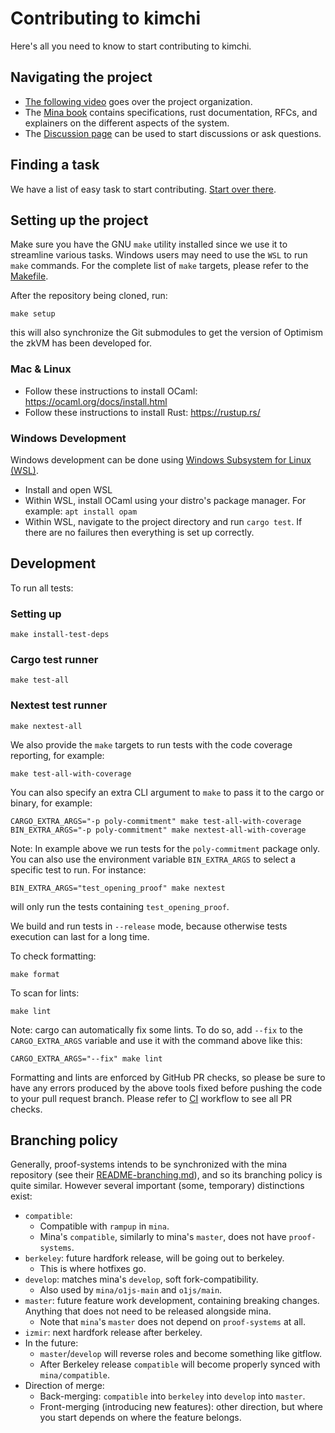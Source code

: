 # Contributing to kimchi

Here's all you need to know to start contributing to kimchi.

## Navigating the project

- [The following video](https://www.youtube.com/watch?v=WUP54nqVedc) goes over the project organization.
- The [Mina book](https://o1-labs.github.io/proof-systems/) contains specifications, rust documentation, RFCs, and explainers on the different aspects of the system.
- The [Discussion page](https://github.com/o1-labs/proof-systems/discussions) can be used to start discussions or ask questions.

## Finding a task

We have a list of easy task to start contributing. [Start over there](https://github.com/o1-labs/proof-systems/issues?q=is%3Aopen+is%3Aissue+label%3A%22easy+task+to+start+contributing%22).

## Setting up the project

Make sure you have the GNU `make` utility installed since we use it to streamline various tasks.
Windows users may need to use the `WSL` to run `make` commands.
For the complete list of `make` targets, please refer to the [Makefile](Makefile).

After the repository being cloned, run:

```shell
make setup
```

this will also synchronize the Git submodules to get the version of Optimism the zkVM has been developed for.

### Mac & Linux

- Follow these instructions to install OCaml: <https://ocaml.org/docs/install.html>
- Follow these instructions to install Rust: <https://rustup.rs/>

### Windows Development

Windows development can be done using [Windows Subsystem for Linux (WSL)](https://docs.microsoft.com/en-us/windows/wsl/install).

- Install and open WSL
- Within WSL, install OCaml using your distro's package manager. For example: `apt install opam`
- Within WSL, navigate to the project directory and run `cargo test`. If there are no failures then everything is set up correctly.

## Development

To run all tests:

### Setting up

```shell
make install-test-deps
```

### Cargo test runner

```shell
make test-all
```

### Nextest test runner

```shell
make nextest-all
```

We also provide the `make` targets to run tests with the code coverage reporting, for example:

```shell
make test-all-with-coverage
```

You can also specify an extra CLI argument to `make` to pass it to the cargo or binary, for example:

```shell
CARGO_EXTRA_ARGS="-p poly-commitment" make test-all-with-coverage
BIN_EXTRA_ARGS="-p poly-commitment" make nextest-all-with-coverage
```

Note: In example above we run tests for the `poly-commitment` package only.
You can also use the environment variable `BIN_EXTRA_ARGS` to select a specific
test to run. For instance:
```
BIN_EXTRA_ARGS="test_opening_proof" make nextest
```
will only run the tests containing `test_opening_proof`.

We build and run tests in `--release` mode, because otherwise tests execution can last for a long time.

To check formatting:

```shell
make format
```

To scan for lints:

```shell
make lint
```

Note: cargo can automatically fix some lints. To do so, add `--fix` to the `CARGO_EXTRA_ARGS` variable and use it with the command above like this:

```shell
CARGO_EXTRA_ARGS="--fix" make lint
```

Formatting and lints are enforced by GitHub PR checks, so please be sure to have any errors produced by the above tools fixed before pushing the code to your pull request branch.
Please refer to [CI](.github/workflows/ci.yml) workflow to see all PR checks.

## Branching policy

Generally, proof-systems intends to be synchronized with the mina repository (see their [README-branching.md](https://github.com/MinaProtocol/mina/blob/develop/README-branching.md)), and so its branching policy is quite similar. However several important (some, temporary) distinctions exist:

- `compatible`:
  - Compatible with `rampup` in `mina`.
  - Mina's `compatible`, similarly to mina's `master`, does not have `proof-systems`.
- `berkeley`: future hardfork release, will be going out to berkeley.
  - This is where hotfixes go.
- `develop`: matches mina's `develop`, soft fork-compatibility.
  - Also used by `mina/o1js-main` and `o1js/main`.
- `master`: future feature work development, containing breaking changes. Anything that does not need to be released alongside mina.
  - Note that `mina`'s `master` does not depend on `proof-systems` at all.
- `izmir`: next hardfork release after berkeley.
- In the future:
  - `master`/`develop` will reverse roles and become something like gitflow.
  - After Berkeley release `compatible` will become properly synced with `mina/compatible`.
- Direction of merge:
  - Back-merging: `compatible` into `berkeley` into `develop` into `master`.
  - Front-merging (introducing new features): other direction, but where you start depends on where the feature belongs.
